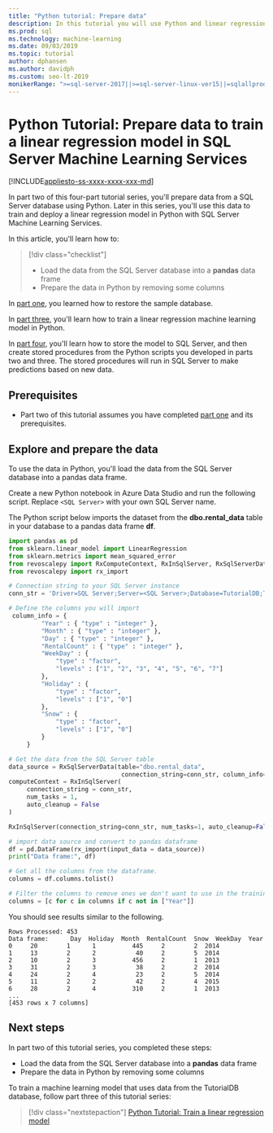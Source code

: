 ```yaml
---
title: "Python tutorial: Prepare data"
description: In this tutorial you will use Python and linear regression in SQL Server Machine Learning Services to predict the number of ski rentals. You'll prepare data from a SQL Server database using Python.
ms.prod: sql
ms.technology: machine-learning
ms.date: 09/03/2019
ms.topic: tutorial
author: dphansen
ms.author: davidph
ms.custom: seo-lt-2019
monikerRange: ">=sql-server-2017||>=sql-server-linux-ver15||=sqlallproducts-allversions"
---
```

# Python Tutorial: Prepare data to train a linear regression model in SQL Server Machine Learning Services
[!INCLUDE[appliesto-ss-xxxx-xxxx-xxx-md](../../includes/appliesto-ss-xxxx-xxxx-xxx-md.md)]

In part two of this four-part tutorial series, you'll prepare data from a SQL Server database using Python. Later in this series, you'll use this data to train and deploy a linear regression model in Python with SQL Server Machine Learning Services.

In this article, you'll learn how to:

> [!div class="checklist"]
> * Load the data from the SQL Server database into a **pandas** data frame
> * Prepare the data in Python by removing some columns

In [part one](python-ski-rental-linear-regression.md), you learned how to restore the sample database.

In [part three](python-ski-rental-linear-regression-train-model.md), you'll learn how to train a linear regression machine learning model in Python.

In [part four](python-ski-rental-linear-regression-deploy-model.md), you'll learn how to store the model to SQL Server, and then create stored procedures from the Python scripts you developed in parts two and three. The stored procedures will run in SQL Server to make predictions based on new data.

## Prerequisites

* Part two of this tutorial assumes you have completed [part one](python-ski-rental-linear-regression.md) and its prerequisites.

## Explore and prepare the data

To use the data in Python, you'll load the data from the SQL Server database into a pandas data frame.

Create a new Python notebook in Azure Data Studio and run the following script. Replace `<SQL Server>` with your own SQL Server name.

The Python script below imports the dataset from the **dbo.rental_data** table in your database to a pandas data frame **df**.

```python
import pandas as pd
from sklearn.linear_model import LinearRegression
from sklearn.metrics import mean_squared_error
from revoscalepy import RxComputeContext, RxInSqlServer, RxSqlServerData
from revoscalepy import rx_import

# Connection string to your SQL Server instance
conn_str = 'Driver=SQL Server;Server=<SQL Server>;Database=TutorialDB;Trusted_Connection=True;'

# Define the columns you will import
 column_info = {
         "Year" : { "type" : "integer" },
         "Month" : { "type" : "integer" },
         "Day" : { "type" : "integer" },
         "RentalCount" : { "type" : "integer" },
         "WeekDay" : {
             "type" : "factor",
             "levels" : ["1", "2", "3", "4", "5", "6", "7"]
         },
         "Holiday" : {
             "type" : "factor",
             "levels" : ["1", "0"]
         },
         "Snow" : {
             "type" : "factor",
             "levels" : ["1", "0"]
         }
     }

# Get the data from the SQL Server table
data_source = RxSqlServerData(table="dbo.rental_data",
                               connection_string=conn_str, column_info=column_info)
computeContext = RxInSqlServer(
     connection_string = conn_str,
     num_tasks = 1,
     auto_cleanup = False
)

RxInSqlServer(connection_string=conn_str, num_tasks=1, auto_cleanup=False)

# import data source and convert to pandas dataframe
df = pd.DataFrame(rx_import(input_data = data_source))
print("Data frame:", df)

# Get all the columns from the dataframe.
columns = df.columns.tolist()

# Filter the columns to remove ones we don't want to use in the training
columns = [c for c in columns if c not in ["Year"]]
```

You should see results similar to the following.

```results
Rows Processed: 453
Data frame:      Day  Holiday  Month  RentalCount  Snow  WeekDay  Year
0     20        1      1          445     2        2  2014
1     13        2      2           40     2        5  2014
2     10        2      3          456     2        1  2013
3     31        2      3           38     2        2  2014
4     24        2      4           23     2        5  2014
5     11        2      2           42     2        4  2015
6     28        2      4          310     2        1  2013
...
[453 rows x 7 columns]
```

## Next steps

In part two of this tutorial series, you completed these steps:

* Load the data from the SQL Server database into a **pandas** data frame
* Prepare the data in Python by removing some columns

To train a machine learning model that uses data from the TutorialDB database, follow part three of this tutorial series:

> [!div class="nextstepaction"]
> [Python Tutorial: Train a linear regression model](python-ski-rental-linear-regression-train-model.md)